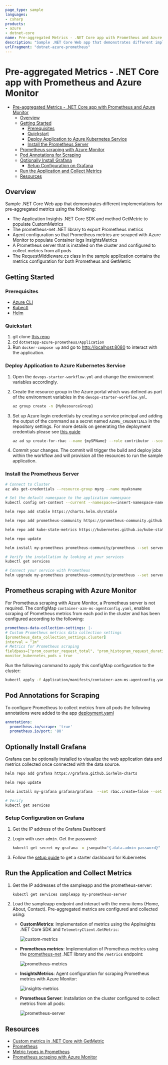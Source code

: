 ```yaml
---
page_type: sample
languages:
- csharp
products:
- azure
- dotnet-core
name: Pre-aggregated Metrics - .NET Core app with Prometheus and Azure Monitor
description: "Sample .NET Core Web app that demonstrates different implementations for pre-aggregated metrics"
urlFragment: "dotnet-azure-prometheus"
---
```

# Pre-aggregated Metrics - .NET Core app with Prometheus and Azure Monitor

- [Pre-aggregated Metrics - .NET Core app with Prometheus and Azure Monitor](#pre-aggregated-metrics---net-core-app-with-prometheus-and-azure-monitor)
  - [Overview](#overview)
  - [Getting Started](#getting-started)
    - [Prerequisites](#prerequisites)
    - [Quickstart](#quickstart)
    - [Deploy Application to Azure Kubernetes Service](#deploy-application-to-azure-kubernetes-service)
    - [Install the Prometheus Server](#install-the-prometheus-server)
  - [Prometheus scraping with Azure Monitor](#prometheus-scraping-with-azure-monitor)
  - [Pod Annotations for Scraping](#pod-annotations-for-scraping)
  - [Optionally Install Grafana](#optionally-install-grafana)
    - [Setup Configuration on Grafana](#setup-configuration-on-grafana)
  - [Run the Application and Collect Metrics](#run-the-application-and-collect-metrics)
  - [Resources](#resources)

## Overview

Sample .NET Core Web app that demonstrates different implementations for pre-aggregated metrics using the following:

- The Application Insights .NET Core SDK and method GetMetric to populate CustomMetrics
- The prometheus-net .NET library to export Prometheus metrics
- Agent configuration so that Prometheus metrics are scraped with Azure Monitor to populate Container logs InsightsMetrics
- A Prometheus server that is installed on the cluster and configured to collect metrics from all pods
- The RequestMiddleware.cs class in the sample application contains the metrics configuration for both Prometheus and GetMetric

## Getting Started

### Prerequisites

- [Azure CLI](https://docs.microsoft.com/en-us/cli/azure/install-azure-cli?view=azure-cli-latest)
- [Kubectl](https://kubernetes.io/docs/tasks/tools/install-kubectl/)
- [Helm](https://helm.sh/docs/intro/install/)

### Quickstart

1. git clone [this repo](https://github.com/Azure-Samples/dotnetapp-azure-prometheus/)
2. cd `dotnetapp-azure-prometheus/Application`
3. Run `docker-compose up` and go to <http://localhost:8080> to interact with the application.

### Deploy Application to Azure Kubernetes Service

1. Open the `devops-starter-workflow.yml` and change the environment variables accordingly.
2. Create the resource group in the Azure portal which was defined as part of the environment variables in the `devops-starter-workflow.yml`.

    ```bash
    az group create -n {MyResourceGroup}
    ```

3. Set up Azure login credentials by creating a service principal and adding the output of the command as a secret named `AZURE_CREDENTIALS` in the repository settings. For more details on generating the deployment credentials please see [this guide](https://docs.microsoft.com/en-us/azure/azure-resource-manager/templates/deploy-github-actions#generate-deployment-credentials)

    ```bash
    az ad sp create-for-rbac --name {mySPName} --role contributor --scopes /subscriptions/{subscription-id}/resourceGroups/{MyResourceGroup} --sdk-auth
    ```

4. Commit your changes. The commit will trigger the build and deploy jobs within the workflow and will provision all the resources to run the sample application.

### Install the Prometheus Server

```bash
# Connect to Cluster
az aks get-credentials --resource-group myrg --name myaksname

# Set the default namespace to the application namespace
kubectl config set-context --current --namespace=<insert-namespace-name-here>

helm repo add stable https://charts.helm.sh/stable 

helm repo add prometheus-community https://prometheus-community.github.io/helm-charts

helm repo add kube-state-metrics https://kubernetes.github.io/kube-state-metrics

helm repo update

helm install my-prometheus prometheus-community/prometheus --set server.service.type=LoadBalancer --set rbac.create=false

# Verify the installation by looking at your services 
kubectl get services

# Connect your service with Prometheus 
helm upgrade my-prometheus prometheus-community/prometheus --set server.service.type=LoadBalancer --set rbac.create=false -f Application/manifests/prometheus.values.yaml
```

## Prometheus scraping with Azure Monitor

For Prometheus scraping with Azure Monitor, a Prometheus server is not required. The configMap `container-azm-ms-agentconfig.yaml`, enables scraping of Prometheus metrics from each pod in the cluster and has been configured according to the following:

```yml
prometheus-data-collection-settings: |- 
# Custom Prometheus metrics data collection settings
[prometheus_data_collection_settings.cluster] 
interval = "1m"
# Metrics for Prometheus scraping
fieldpass=["prom_counter_request_total", "prom_histogram_request_duration", "prom_summary_memory", "prom_gauge_memory"]
monitor_kubernetes_pods = true 
```

Run the following command to apply this configMap configuration to the cluster:

```bash
kubectl apply -f Application/manifests/container-azm-ms-agentconfig.yaml
```

## Pod Annotations for Scraping

To configure Prometheus to collect metrics from all pods the following annotations were added to the app [deployment.yaml](Application/charts/sampleapp/templates/deployment.yaml)

```yml
annotations:
  prometheus.io/scrape: 'true'
  prometheus.io/port: '80'
```

## Optionally Install Grafana

Grafana can be optionally installed to visualize the web application data and metrics collected once connected with the data source.

```bash
helm repo add grafana https://grafana.github.io/helm-charts

helm repo update 

helm install my-grafana grafana/grafana  --set rbac.create=false --set service.type=LoadBalancer  --set persistence.enabled=true

# Verify
kubectl get services 

```

### Setup Configuration on Grafana

1. Get the IP address of the Grafana Dashboard
2. Login with user `admin`. Get the password:

    ```bash
    kubectl get secret my-grafana -o jsonpath="{.data.admin-password}" | base64 --decode ; echo
    ```

3. Follow the [setup guide](https://medium.com/faun/monitoring-with-prometheus-and-grafana-in-kubernetes-42727866562c) to get a starter dashboard for Kubernetes

## Run the Application and Collect Metrics

1. Get the IP addresses of the sampleapp and the prometheus-server:

    ```bash
    kubectl get services sampleapp my-prometheus-server
    ```

2. Load the sampleapp endpoint and interact with the menu items (Home, About, Contact). Pre-aggregated metrics are configured and collected using:

    - **CustomMetrics**: Implementation of metrics using the AppInsights .NET Core SDK and `TelemetryClient.GetMetric`:

      ![custom-metrics](./assets/custom-metrics.png)

    - **Prometheus metrics**: Implementation of Prometheus metrics using the [prometheus-net](https://github.com/prometheus-net/prometheus-net) .NET library and the `/metrics` endpoint:

      ![prometheus-metrics](./assets/prometheus-metrics.png)

    - **InsightsMetrics**: Agent configuration for scraping Prometheus metrics with Azure Monitor:

      ![insights-metrics](./assets/insights-metrics.png)

    - **Prometheus Server**: Installation on the cluster configured to collect metrics from all pods:

      ![prometheus-server](./assets/prometheus-server.png)

## Resources

- [Custom metrics in .NET Core with GetMetric](https://docs.microsoft.com/en-us/azure/azure-monitor/app/get-metric)
- [Prometheus](https://prometheus.io/docs/prometheus/latest/)
- [Metric types in Prometheus](https://prometheus.io/docs/concepts/metric_types)
- [Prometheus scraping with Azure Monitor](https://docs.microsoft.com/en-us/azure/azure-monitor/containers/container-insights-prometheus-integration#query-prometheus-metrics-data)
